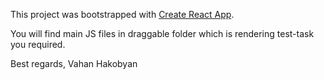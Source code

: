 This project was bootstrapped with [Create React App](https://github.com/facebookincubator/create-react-app).

You will find main JS files in draggable folder which is rendering test-task you required.

Best regards, Vahan Hakobyan
